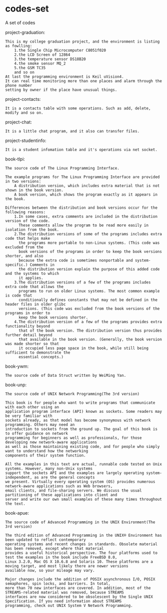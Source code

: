 # codes-set
A set of codes

project-graduation:

	This is my college graduation project, and the environment is listing as fowlling:
		1.the Single Chip Microcomputer C8051f020
		2.the LCD Screen of 12864
		3.the temperature sensor DS18B20
		4.the smoke sensor MQ_2
		5.the GSM TC35
		and so on
	At last the programming environment is Keil uVision4.
	It can real time monitoring more than one places and alarm through the phone number
	setting by owner if the place have unusual things.

project-contacts:

	It is a contacts table with some operations. Such as add, delete, modify and so on.

project-chat:

	It is a little chat program, and it also can transfer files.

project-studentinfo:

	It is a student infomation table and it's operations via net socket.

book-tlpi:

	The source code of The Linux Programming Interface.

	The example programs for The Linux Programming Interface are provided in two versions:
		A distribution version, which includes extra material that is not shown in the book version.
		A book version, which shows the program exactly as it appears in the book.

	Differences between the distribution and book versions occur for the following reasons:
		1.In some cases, extra comments are included in the distribution version of the code.
		  These comments allow the program to be read more easily in isolation from the book.
		2.The distribution versions of some of the programs includes extra code that helps make
		  the programs more portable to non-Linux systems. (This code was excluded from the
		  book versions of the programs in order to keep the book versions shorter, and also
		  because the extra code is sometimes nonportable and system-specific.) Comments in
		  the distribution version explain the purpose of this added code and the systems to which
		  it applies.
		3.The distribution versions of a few of the programs includes extra code that allows the
		  programs to run on older Linux systems. The most common example is code that
		  conditionally defines constants that may not be defined in the header files in older glibc
		  versions. (This code was excluded from the book versions of the programs in order to
		  keep the book versions shorter.
		4.The distribution version of a few of the programs provides extra functionality beyond
		  that of the book version. The distribution version thus provides further detail beyond
		  that available in the book version. (Generally, the book version was made shorter so that
		  it occupied less page space in the book, while still being sufficient to demonstrate the
		  essential concepts.)

book-ywm:

	The source code of Data Struct written by WeiMing Yan.

book-unp:

	The source code of UNIX Network Programming(The 3rd version)

	This book is for people who want to write programs that communicate with each other using an
	application program interface (API) known as sockets. Some readers may be very familiar with
	sockets already, as that model has become synonymous with network programming. Others may need an
	introduction to sockets from the ground up. The goal of this book is to offer guidance on network
	programming for beginners as well as professionals, for those developing new network-aware applications
	as well as those maintaining existing code, and for people who simply want to understand how the networking
	components of their system function.

	All the examples in this text are actual, runnable code tested on Unix systems. However, many non-Unix systems
	support the sockets API and the examples are largely operating system-independent, as are the general concepts
	we present. Virtually every operating system (OS) provides numerous network-aware applications such as Web browsers,
	email clients, and file-sharing servers. We discuss the usual partitioning of these applications into client and
	server and write our own small examples of these many times throughout the text.

book-apue:

	The source code of Advanced Programming in the UNIX Environment(The 3rd version)

	The third edition of Advanced Programming in the UNIX® Environment has been updated to reflect contemporary
	operating systems and recent changes in standards. Obsolete material has been removed, except where that material
	provides a useful historical perspective. The four platforms used to test the examples in the book include FreeBSD 8.0,
	Linux 3.2.0, Mac OS X 10.6.8 and Solaris 10. These platforms are a moving target, and most likely there are newer versions
	available now, so your mileage may vary.

	Major changes include the addition of POSIX asynchronous I/O, POSIX semaphores, spin locks, and barriers. In total,
	more than 70 new interfaces are covered. In addition, most of the STREAMS-related material was removed, because STREAMS
	interfaces are now considered to be obsolescent by the Single UNIX Specification. If you need information about STREAMS
	programming, check out UNIX System V Network Programming.
